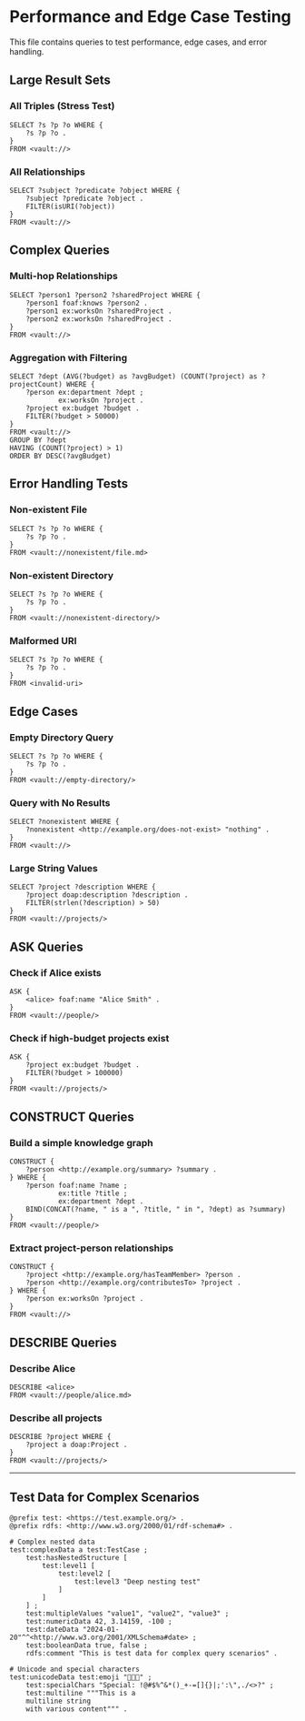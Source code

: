 # Performance and Edge Case Testing

This file contains queries to test performance, edge cases, and error handling.

## Large Result Sets

### All Triples (Stress Test)
```sparql
SELECT ?s ?p ?o WHERE {
    ?s ?p ?o .
}
FROM <vault://>
```

### All Relationships
```sparql
SELECT ?subject ?predicate ?object WHERE {
    ?subject ?predicate ?object .
    FILTER(isURI(?object))
}
FROM <vault://>
```

## Complex Queries

### Multi-hop Relationships
```sparql
SELECT ?person1 ?person2 ?sharedProject WHERE {
    ?person1 foaf:knows ?person2 .
    ?person1 ex:worksOn ?sharedProject .
    ?person2 ex:worksOn ?sharedProject .
}
FROM <vault://>
```

### Aggregation with Filtering
```sparql
SELECT ?dept (AVG(?budget) as ?avgBudget) (COUNT(?project) as ?projectCount) WHERE {
    ?person ex:department ?dept ;
            ex:worksOn ?project .
    ?project ex:budget ?budget .
    FILTER(?budget > 50000)
}
FROM <vault://>
GROUP BY ?dept
HAVING (COUNT(?project) > 1)
ORDER BY DESC(?avgBudget)
```

## Error Handling Tests

### Non-existent File
```sparql
SELECT ?s ?p ?o WHERE {
    ?s ?p ?o .
}
FROM <vault://nonexistent/file.md>
```

### Non-existent Directory
```sparql
SELECT ?s ?p ?o WHERE {
    ?s ?p ?o .
}
FROM <vault://nonexistent-directory/>
```

### Malformed URI
```sparql
SELECT ?s ?p ?o WHERE {
    ?s ?p ?o .
}
FROM <invalid-uri>
```

## Edge Cases

### Empty Directory Query
```sparql
SELECT ?s ?p ?o WHERE {
    ?s ?p ?o .
}
FROM <vault://empty-directory/>
```

### Query with No Results
```sparql
SELECT ?nonexistent WHERE {
    ?nonexistent <http://example.org/does-not-exist> "nothing" .
}
FROM <vault://>
```

### Large String Values
```sparql
SELECT ?project ?description WHERE {
    ?project doap:description ?description .
    FILTER(strlen(?description) > 50)
}
FROM <vault://projects/>
```

## ASK Queries

### Check if Alice exists
```sparql
ASK {
    <alice> foaf:name "Alice Smith" .
}
FROM <vault://people/>
```

### Check if high-budget projects exist
```sparql
ASK {
    ?project ex:budget ?budget .
    FILTER(?budget > 100000)
}
FROM <vault://projects/>
```

## CONSTRUCT Queries

### Build a simple knowledge graph
```sparql
CONSTRUCT {
    ?person <http://example.org/summary> ?summary .
} WHERE {
    ?person foaf:name ?name ;
            ex:title ?title ;
            ex:department ?dept .
    BIND(CONCAT(?name, " is a ", ?title, " in ", ?dept) as ?summary)
}
FROM <vault://people/>
```

### Extract project-person relationships
```sparql
CONSTRUCT {
    ?project <http://example.org/hasTeamMember> ?person .
    ?person <http://example.org/contributesTo> ?project .
} WHERE {
    ?person ex:worksOn ?project .
}
FROM <vault://>
```

## DESCRIBE Queries

### Describe Alice
```sparql
DESCRIBE <alice>
FROM <vault://people/alice.md>
```

### Describe all projects
```sparql
DESCRIBE ?project WHERE {
    ?project a doap:Project .
}
FROM <vault://projects/>
```

---

## Test Data for Complex Scenarios

```turtle
@prefix test: <https://test.example.org/> .
@prefix rdfs: <http://www.w3.org/2000/01/rdf-schema#> .

# Complex nested data
test:complexData a test:TestCase ;
    test:hasNestedStructure [
        test:level1 [
            test:level2 [
                test:level3 "Deep nesting test"
            ]
        ]
    ] ;
    test:multipleValues "value1", "value2", "value3" ;
    test:numericData 42, 3.14159, -100 ;
    test:dateData "2024-01-20"^^<http://www.w3.org/2001/XMLSchema#date> ;
    test:booleanData true, false ;
    rdfs:comment "This is test data for complex query scenarios" .

# Unicode and special characters
test:unicodeData test:emoji "🚀🔧💡" ;
    test:specialChars "Special: !@#$%^&*()_+-=[]{}|;':\",./<>?" ;
    test:multiline """This is a
    multiline string
    with various content""" .
```